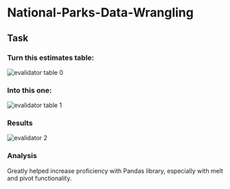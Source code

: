 # National-Parks-Data-Wrangling



## Task 


### Turn this estimates table:

![evalidator table 0](https://github.com/adarshkhub/National-Parks-Data-Wrangling/assets/67844710/7f4a714b-f11d-426c-b6a4-97fa5e727cc9)



### Into this one:

![evalidator table 1](https://github.com/adarshkhub/National-Parks-Data-Wrangling/assets/67844710/7097f53c-df0f-4bbc-9323-ca032df88612)


### Results

![evalidator 2](https://github.com/adarshkhub/National-Parks-Data-Wrangling/assets/67844710/a98d4804-8cd8-4bc3-b70f-ba5c2be04f66)


### Analysis

Greatly helped increase proficiency with Pandas library, especially with melt and pivot functionality.
